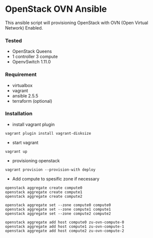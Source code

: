 # OpenStack OVN Ansible
This ansible script will provisioning OpenStack with OVN (Open Virtual Network) Enabled.

### Tested
- OpenStack Queens
- 1 controller 3 compute
- OpenvSwitch 1.11.0

### Requirement
- virtualbox
- vagrant
- ansible 2.5.5
- terraform (optional)

### Installation
- install vagrant plugin
```
vagrant plugin install vagrant-disksize
```

- start vagrant
```
vagrant up
```

- provisioning openstack
```
vagrant provision --provision-with deploy
```

- Add compute to spesific zone if necessary
```
openstack aggregate create compute0
openstack aggregate create compute1
openstack aggregate create compute2

openstack aggregate set --zone compute0 compute0
openstack aggregate set --zone compute1 compute1
openstack aggregate set --zone compute2 compute2

openstack aggregate add host compute0 zu-ovn-compute-0
openstack aggregate add host compute1 zu-ovn-compute-1
openstack aggregate add host compute2 zu-ovn-compute-2
```
